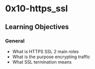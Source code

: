 # 0x10-https_ssl

## Learning Objectives

### General

- What is HTTPS SSL 2 main roles
- What is the purpose encrypting traffic
- What SSL termination means